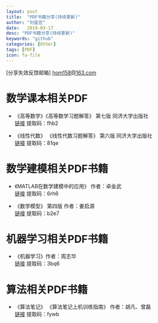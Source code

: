 ```yaml
---
layout: post
title:  "PDF书籍分享(持续更新)"
author: "刘星宏"
date:   2019-03-17
desc: "PDF书籍分享(持续更新)"
keywords: "github"
categories: [Other]
tags: [PDF]
icon: fa-file
---
```


[分享失效反馈邮箱]  hom158@163.com

# 数学课本相关PDF

* 《高等数学》《高等数学习题解答》 第七版 同济大学出版社  
[链接](https://pan.baidu.com/s/1QUfO-0C2Yu6YTa1RakVkrg) 提取码：fhb2 

* 《线性代数》 《线性代数习题解答》 第六版 同济大学出版社  
[链接](https://pan.baidu.com/s/1S4txa4nZrXjogzl4PzSe9g) 提取码：81qe 

# 数学建模相关PDF书籍

* 《MATLAB在数学建模中的应用》 作者：卓金武  
[链接](https://pan.baidu.com/s/1ADErO7FtV6uJm9gWlkzKSw) 提取码：6rh6

* 《数学模型》 第四版 作者：姜启源  
[链接](https://pan.baidu.com/s/1aOLNVHN_xhYNF-6Hnw3vOA) 提取码：b2e7 


# 机器学习相关PDF书籍

* 《机器学习》作者：周志华  
[链接](https://pan.baidu.com/s/1gPJj7DOyaKaeEVgkKt67yw) 提取码：3bq6 

# 算法相关PDF书籍
* 《算法笔记》 《算法笔记上机训练指南》 作者：胡凡、曾磊  
[链接](https://pan.baidu.com/s/1xHstd5hRoAYl5ZopJ5m6BA) 提取码：fywb 
